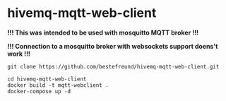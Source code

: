 # hivemq-mqtt-web-client

**!!! This was intended to be used with mosquitto MQTT broker !!!**

**!!! Connection to a mosquitto broker with websockets support doens't work !!!**

```
git clone https://github.com/bestefreund/hivemq-mqtt-web-client.git

cd hivemq-mqtt-web-client
docker build -t mqtt-webclient .
docker-compose up -d
```
